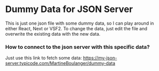 # Dummy Data for JSON Server

This is just one json file with some dummy data, so I can play around in either React, Next or VSF2.
To change the data, just edit the file and overwrite the existing data with the new data.

### How to connect to the json server with this specific data?

Just use this link to fetch some data:
https://my-json-server.typicode.com/MartineBoulanger/dummy-data
